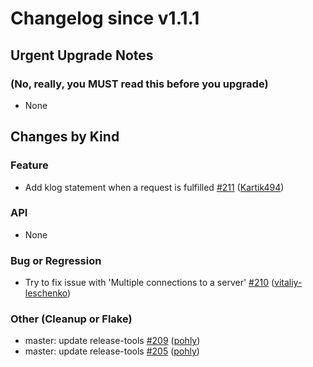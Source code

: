 # Changelog since v1.1.1

## Urgent Upgrade Notes

### (No, really, you MUST read this before you upgrade)

- None

## Changes by Kind

### Feature

- Add klog statement when a request is fulfilled  [\#211](https://github.com/kubernetes-csi/csi-proxy/pull/211) ([Kartik494](https://github.com/Kartik494))

### API

- None

### Bug or Regression

- Try to fix issue with 'Multiple connections to a server' [\#210](https://github.com/kubernetes-csi/csi-proxy/pull/210) ([vitaliy-leschenko](https://github.com/vitaliy-leschenko))

### Other (Cleanup or Flake)

- master: update release-tools [\#209](https://github.com/kubernetes-csi/csi-proxy/pull/209) ([pohly](https://github.com/pohly))
- master: update release-tools [\#205](https://github.com/kubernetes-csi/csi-proxy/pull/205) ([pohly](https://github.com/pohly))
